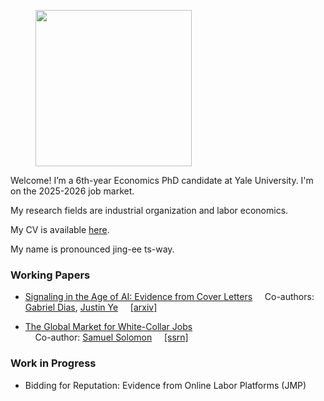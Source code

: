 
<figure>
  <img src="images/portrait.jpg" width="250" >
</figure>


Welcome! I’m a 6th-year Economics PhD candidate at Yale University. I'm on the 2025-2026 job market.

My research fields are industrial organization and labor economics. 

My CV is available [here](/Jingyi_Cui_CV_202506.pdf). 

My name is pronounced jing-ee ts-way.

### Working Papers

* [Signaling in the Age of AI: Evidence from Cover Letters](/Signaling_AI_Cui_Dias_Ye.pdf) 
&nbsp;&nbsp;&nbsp;&nbsp;Co-authors: [Gabriel Dias](https://economics.yale.edu/people/gabriel-dias-santamarina), [Justin Ye](https://economics.yale.edu/people/justin-ye)
&nbsp;&nbsp;&nbsp;&nbsp;[[arxiv]](https://arxiv.org/abs/2509.25054)

* [The Global Market for White-Collar Jobs](/CuiSolomonWhiteCollarGlobalization.pdf)  
&nbsp;&nbsp;&nbsp;&nbsp;Co-author: [Samuel Solomon](https://www.samuelmsolomon.com/)
&nbsp;&nbsp;&nbsp;&nbsp;[[ssrn]](https://papers.ssrn.com/sol3/papers.cfm?abstract_id=4942498)


### Work in Progress

* Bidding for Reputation: Evidence from Online Labor Platforms (JMP)





